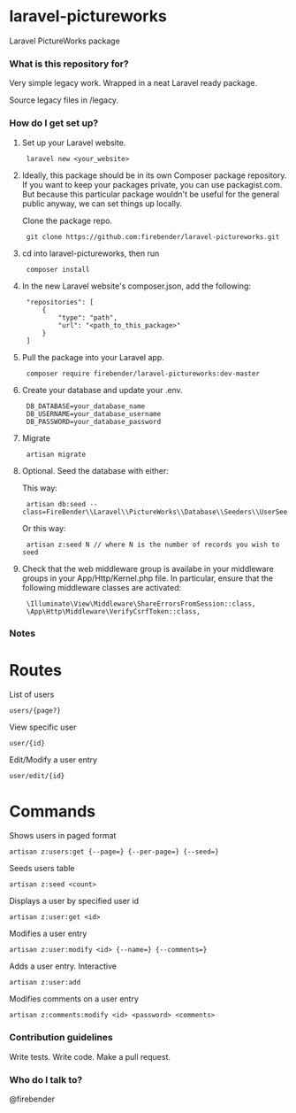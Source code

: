 # laravel-pictureworks #

Laravel PictureWorks package

### What is this repository for? ###

Very simple legacy work. Wrapped in a neat Laravel ready package.

Source legacy files in /legacy.

### How do I get set up? ###

1. Set up your Laravel website.

        laravel new <your_website>

2. Ideally, this package should be in its own Composer package repository. If you want to keep your packages private, you can use packagist.com. But because this particular package wouldn't be useful for the general public anyway, we can set things up locally.

    Clone the package repo.

        git clone https://github.com:firebender/laravel-pictureworks.git

3. cd into laravel-pictureworks, then run

        composer install

4. In the new Laravel website's composer.json, add the following:

        "repositories": [
            {
                "type": "path",
                "url": "<path_to_this_package>"
            }
        ]

5. Pull the package into your Laravel app.

        composer require firebender/laravel-pictureworks:dev-master

6. Create your database and update your .env.

        DB_DATABASE=your_database_name
        DB_USERNAME=your_database_username
        DB_PASSWORD=your_database_password

7. Migrate

        artisan migrate

8. Optional. Seed the database with either:

    This way:

        artisan db:seed --class=FireBender\\Laravel\\PictureWorks\\Database\\Seeders\\UserSeeder

    Or this way:

        artisan z:seed N // where N is the number of records you wish to seed

9. Check that the web middleware group is availabe in your middleware groups in your App/Http/Kernel.php file. In particular, ensure that the following middleware classes are activated:

        \Illuminate\View\Middleware\ShareErrorsFromSession::class,
        \App\Http\Middleware\VerifyCsrfToken::class,

### Notes ###

# Routes #

List of users

    users/{page?}

View specific user

    user/{id}

Edit/Modify a user entry

    user/edit/{id}

# Commands #

Shows users in paged format

    artisan z:users:get {--page=} {--per-page=} {--seed=}

Seeds users table

    artisan z:seed <count>

Displays a user by specified user id

    artisan z:user:get <id>

Modifies a user entry

    artisan z:user:modify <id> {--name=} {--comments=}

Adds a user entry. Interactive

    artisan z:user:add

Modifies comments on a user entry

    artisan z:comments:modify <id> <password> <comments>

### Contribution guidelines ###

Write tests. Write code. Make a pull request. 

### Who do I talk to? ###

@firebender
